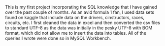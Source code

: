 This is my first project incorporating the SQL knowledge that I have gained over the past couple of months. As an avid formula 1 fan, I used data sets found on kaggle that include data on the drivers, cinstructors, races, circuits, etc. I first cleaned the data in excel and then converted the csv files to standard UTF-8 as the data was initially in the pesky UTF-8 with BOM format, which did not allow me to insert the data into tables. All of the queries I wrote were done so in MySQL Workbench. 
